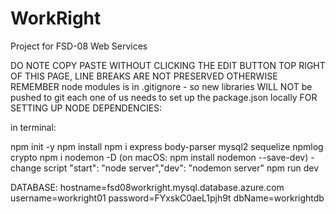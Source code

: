 # WorkRight
Project for FSD-08 Web Services


DO NOTE COPY PASTE WITHOUT CLICKING THE EDIT BUTTON    TOP RIGHT OF THIS PAGE, LINE BREAKS ARE NOT PRESERVED OTHERWISE
REMEMBER node modules is in .gitignore - so new libraries WILL NOT be pushed to git
each one of us needs to set up the package.json locally
FOR SETTING UP NODE DEPENDENCIES:

in terminal:

npm init -y
npm install
npm i express body-parser mysql2 sequelize npmlog crypto
npm i nodemon -D (on macOS: npm install nodemon --save-dev)
-change script "start": "node server","dev": "nodemon server"
npm run dev


DATABASE:
hostname=fsd08workright.mysql.database.azure.com
username=workright01
password=FYxskC0aeL1pjh9t
dbName=workrightdb
